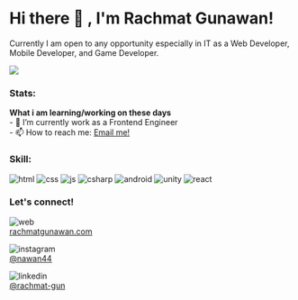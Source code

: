 # Hi there 👋 , I'm Rachmat Gunawan!
Currently I am open to any opportunity especially in IT as a Web Developer, Mobile Developer, and Game Developer. 

<img src=”http://rachmatgunawan.com/static/media/sea.b4bfc7c7.JPG”/>

### Stats:
 <summary><strong>What i am learning/working on these days</strong></summary>
    - 🔭 I’m currently work as a Frontend Engineer </br>
    - 📫 How to reach me: <a href="rachmat.d.gunawan@gmail.com">Email me!</a>  </br>

### Skill:
![html](https://i.ibb.co/L5pMJQd/html.png)
![css](https://i.ibb.co/W2BmLWh/css.png)
![js](https://i.ibb.co/NmRTDfL/js.png)
![csharp](https://i.ibb.co/WzTvqvt/csharp.png)
![android](https://i.ibb.co/1Z4Mp2M/Android-robot.png)
![unity](https://i.ibb.co/yVzPgsD/unity.png)
![react](https://i.ibb.co/njNG8yr/react.png)


### Let's connect!

 ![web](https://i.ibb.co/D95jt5Z/web.png) <br/>
 <a href="http://www.rachmatgunawan.com" target="blank">
  rachmatgunawan.com
 </a>

 ![instagram](https://i.ibb.co/5nwd9Kh/instagram.png)<br/>
 <a href="https://www.instagram.com/nawan44" target="blank">
 @nawan44
</a> 
 
![linkedin](https://i.ibb.co/ZWJcxJ5/linkedin.png) <br/>
 <a href="https://www.linkedin.com/in/rachmat-gun/" target="blank">
 @rachmat-gun
</a> <br/>

